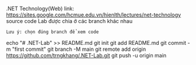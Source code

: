 .NET Technology(Web)
link: https://sites.google.com/hcmue.edu.vn/hienlth/lectures/net-technology
source code Lab được chia ở các branch khác nhau

    Lưu ý: chọn đúng branch để xem code 


echo "# .NET-Lab" >> README.md
git init
git add README.md
git commit -m "first commit"
git branch -M main
git remote add origin https://github.com/trngkhang/.NET-Lab.git
git push -u origin main